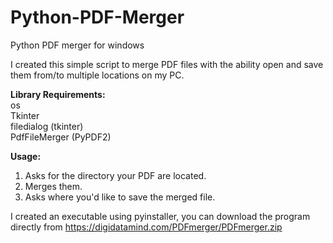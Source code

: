 # Python-PDF-Merger
Python PDF merger for windows

I created this simple script to merge PDF files with the ability open and save them from/to multiple locations on my PC.
  
  
<b>Library Requirements:</b>  
os  
Tkinter  
filedialog (tkinter)  
PdfFileMerger (PyPDF2)  
  
  
<b>Usage:</b>  
1. Asks for the directory your PDF are located.
2. Merges them.
3. Asks where you'd like to save the merged file.
  
  
I created an executable using pyinstaller, you can download the program directly from https://digidatamind.com/PDFmerger/PDFmerger.zip

